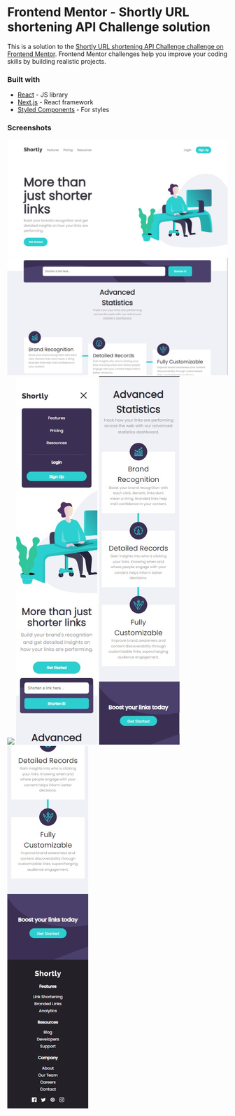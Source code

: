 # Frontend Mentor - Shortly URL shortening API Challenge solution

This is a solution to the [Shortly URL shortening API Challenge challenge on Frontend Mentor](https://www.frontendmentor.io/challenges/url-shortening-api-landing-page-2ce3ob-G). Frontend Mentor challenges help you improve your coding skills by building realistic projects.

### Built with

- [React](https://reactjs.org/) - JS library
- [Next.js](https://nextjs.org/) - React framework
- [Styled Components](https://styled-components.com/) - For styles

### Screenshots

<img src="./public/images/pc-demo1.jpg">

<img src="./public/images/pc-demo2.jpg">

<img src="./public/images/pc-demo3.jpg">

<img src="./public/images/mobile-demo1.jpg">

<img src="./public/images/mobile-demo2.jpg">

<img src="./public/images/mobile-demo3.jpg">
